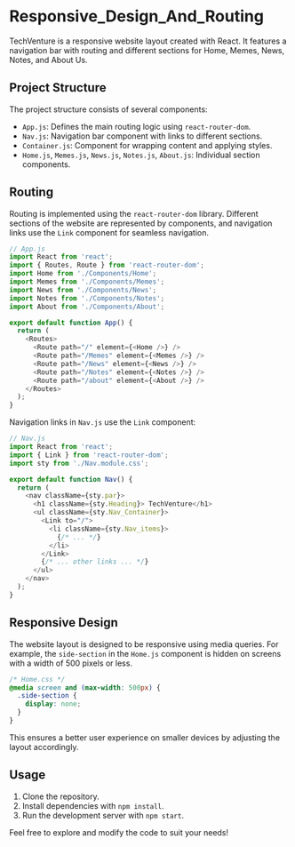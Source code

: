 
# Responsive_Design_And_Routing

TechVenture is a responsive website layout created with React. It features a navigation bar with routing and different sections for Home, Memes, News, Notes, and About Us.

## Project Structure

The project structure consists of several components:

- `App.js`: Defines the main routing logic using `react-router-dom`.
- `Nav.js`: Navigation bar component with links to different sections.
- `Container.js`: Component for wrapping content and applying styles.
- `Home.js`, `Memes.js`, `News.js`, `Notes.js`, `About.js`: Individual section components.

## Routing

Routing is implemented using the `react-router-dom` library. Different sections of the website are represented by components, and navigation links use the `Link` component for seamless navigation.

```javascript
// App.js
import React from 'react';
import { Routes, Route } from 'react-router-dom';
import Home from './Components/Home';
import Memes from './Components/Memes';
import News from './Components/News';
import Notes from './Components/Notes';
import About from './Components/About';

export default function App() {
  return (
    <Routes>
      <Route path="/" element={<Home />} />
      <Route path="/Memes" element={<Memes />} />
      <Route path="/News" element={<News />} />
      <Route path="/Notes" element={<Notes />} />
      <Route path="/about" element={<About />} />
    </Routes>
  );
}
```

Navigation links in `Nav.js` use the `Link` component:

```javascript
// Nav.js
import React from 'react';
import { Link } from 'react-router-dom';
import sty from './Nav.module.css';

export default function Nav() {
  return (
    <nav className={sty.par}>
      <h1 className={sty.Heading}> TechVenture</h1>
      <ul className={sty.Nav_Container}>
        <Link to="/">
          <li className={sty.Nav_items}>
            {/* ... */}
          </li>
        </Link>
        {/* ... other links ... */}
      </ul>
    </nav>
  );
}
```

## Responsive Design

The website layout is designed to be responsive using media queries. For example, the `side-section` in the `Home.js` component is hidden on screens with a width of 500 pixels or less.

```css
/* Home.css */
@media screen and (max-width: 500px) {
  .side-section {
    display: none;
  }
}
```

This ensures a better user experience on smaller devices by adjusting the layout accordingly.

## Usage

1. Clone the repository.
2. Install dependencies with `npm install`.
3. Run the development server with `npm start`.

Feel free to explore and modify the code to suit your needs!

